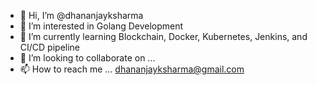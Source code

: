 - 👋 Hi, I’m @dhananjayksharma
- 👀 I’m interested in Golang Development
- 🌱 I’m currently learning Blockchain, Docker, Kubernetes, Jenkins, and CI/CD pipeline
- 💞️ I’m looking to collaborate on ...
- 📫 How to reach me ... dhananjayksharma@gmail.com

<!---
dhananjayksharma/dhananjayksharma is a ✨ special ✨ repository because its `README.md` (this file) appears on your GitHub profile.
You can click the Preview link to take a look at your changes.
--->
